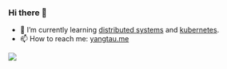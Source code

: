 ### Hi there 👋

<!--
**yangtau/yangtau** is a ✨ _special_ ✨ repository because its `README.md` (this file) appears on your GitHub profile.

Here are some ideas to get you started:

- 
- 🔭 I’m currently working on ...
- 👯 I’m looking to collaborate on ...
- 🤔 I’m looking for help with ...
- 💬 Ask me about ...

- 😄 Pronouns: ...
- ⚡ Fun fact: ...


-->

- 🌱 I’m currently learning [distributed systems](https://pdos.csail.mit.edu/6.824) and [kubernetes](https://kubernetes.io/).
- 📫 How to reach me: [yangtau.me](https://yangtau.me)

<a href="https://github.com/anuraghazra/github-readme-stats">
<img style="display:inline-block;vertical-align:top"
  src="https://github-readme-stats.vercel.app/api/top-langs?username=yangtau" />  
</a>

<!--
<a href="https://github.com/anuraghazra/github-readme-stats">
<img style="display:inline-block;vertical-align:top"
  src="https://github-readme-stats-taupe-two.vercel.app/api/wakatime?username=yangtau&layout=compact&hide_border=true&langs_count=4" />
</a>
-->
